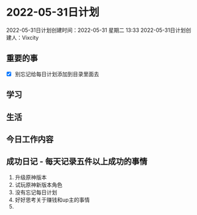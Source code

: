 # 2022-05-31日计划

2022-05-31日计划创建时间：2022-05-31 星期二  13:33
2022-05-31日计划创建人：Vixcity

## 重要的事
- [x] 别忘记给每日计划添加到目录里面去

## 学习

## 生活

## 今日工作内容

## 成功日记 - 每天记录五件以上成功的事情
1. 升级原神版本
2. 试玩原神新版本角色
3. 没有忘记每日计划
4. 好好思考关于赚钱和up主的事情
5. 